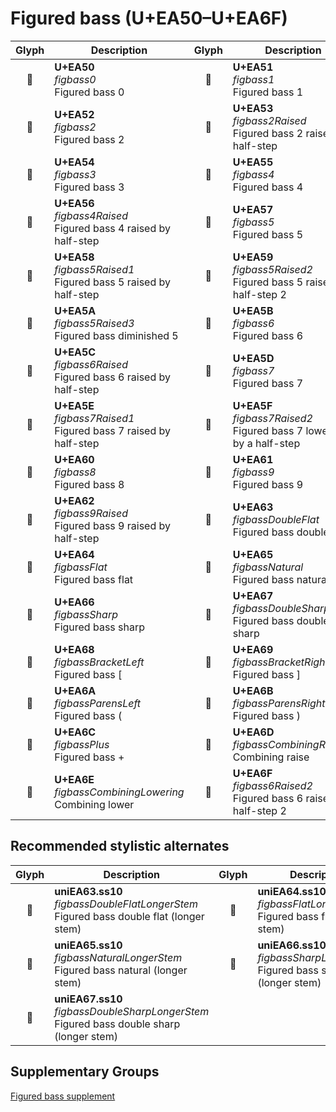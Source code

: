 Figured bass (U+EA50–U+EA6F)
============================

| **Glyph** | **Description** | **Glyph** | **Description**
| :-------: | --------------- | :-------: | ---------------
|<span class="bravura_large">&#xea50;</span> | **U+EA50**<br/>*figbass0*<br/>Figured bass 0 | <span class="bravura_large">&#xea51;</span> | **U+EA51**<br/>*figbass1*<br/>Figured bass 1
|<span class="bravura_large">&#xea52;</span> | **U+EA52**<br/>*figbass2*<br/>Figured bass 2 | <span class="bravura_large">&#xea53;</span> | **U+EA53**<br/>*figbass2Raised*<br/>Figured bass 2 raised by half-step
|<span class="bravura_large">&#xea54;</span> | **U+EA54**<br/>*figbass3*<br/>Figured bass 3 | <span class="bravura_large">&#xea55;</span> | **U+EA55**<br/>*figbass4*<br/>Figured bass 4
|<span class="bravura_large">&#xea56;</span> | **U+EA56**<br/>*figbass4Raised*<br/>Figured bass 4 raised by half-step | <span class="bravura_large">&#xea57;</span> | **U+EA57**<br/>*figbass5*<br/>Figured bass 5
|<span class="bravura_large">&#xea58;</span> | **U+EA58**<br/>*figbass5Raised1*<br/>Figured bass 5 raised by half-step | <span class="bravura_large">&#xea59;</span> | **U+EA59**<br/>*figbass5Raised2*<br/>Figured bass 5 raised by half-step 2
|<span class="bravura_large">&#xea5a;</span> | **U+EA5A**<br/>*figbass5Raised3*<br/>Figured bass diminished 5 | <span class="bravura_large">&#xea5b;</span> | **U+EA5B**<br/>*figbass6*<br/>Figured bass 6
|<span class="bravura_large">&#xea5c;</span> | **U+EA5C**<br/>*figbass6Raised*<br/>Figured bass 6 raised by half-step | <span class="bravura_large">&#xea5d;</span> | **U+EA5D**<br/>*figbass7*<br/>Figured bass 7
|<span class="bravura_large">&#xea5e;</span> | **U+EA5E**<br/>*figbass7Raised1*<br/>Figured bass 7 raised by half-step | <span class="bravura_large">&#xea5f;</span> | **U+EA5F**<br/>*figbass7Raised2*<br/>Figured bass 7 lowered by a half-step
|<span class="bravura_large">&#xea60;</span> | **U+EA60**<br/>*figbass8*<br/>Figured bass 8 | <span class="bravura_large">&#xea61;</span> | **U+EA61**<br/>*figbass9*<br/>Figured bass 9
|<span class="bravura_large">&#xea62;</span> | **U+EA62**<br/>*figbass9Raised*<br/>Figured bass 9 raised by half-step | <span class="bravura_large">&#xea63;</span> | **U+EA63**<br/>*figbassDoubleFlat*<br/>Figured bass double flat
|<span class="bravura_large">&#xea64;</span> | **U+EA64**<br/>*figbassFlat*<br/>Figured bass flat | <span class="bravura_large">&#xea65;</span> | **U+EA65**<br/>*figbassNatural*<br/>Figured bass natural
|<span class="bravura_large">&#xea66;</span> | **U+EA66**<br/>*figbassSharp*<br/>Figured bass sharp | <span class="bravura_large">&#xea67;</span> | **U+EA67**<br/>*figbassDoubleSharp*<br/>Figured bass double sharp
|<span class="bravura_large">&#xea68;</span> | **U+EA68**<br/>*figbassBracketLeft*<br/>Figured bass [ | <span class="bravura_large">&#xea69;</span> | **U+EA69**<br/>*figbassBracketRight*<br/>Figured bass ]
|<span class="bravura_large">&#xea6a;</span> | **U+EA6A**<br/>*figbassParensLeft*<br/>Figured bass ( | <span class="bravura_large">&#xea6b;</span> | **U+EA6B**<br/>*figbassParensRight*<br/>Figured bass )
|<span class="bravura_large">&#xea6c;</span> | **U+EA6C**<br/>*figbassPlus*<br/>Figured bass + | <span class="bravura_large">&#xea6d;</span> | **U+EA6D**<br/>*figbassCombiningRaising*<br/>Combining raise
|<span class="bravura_large">&#xea6e;</span> | **U+EA6E**<br/>*figbassCombiningLowering*<br/>Combining lower | <span class="bravura_large">&#xea6f;</span> | **U+EA6F**<br/>*figbass6Raised2*<br/>Figured bass 6 raised by half-step 2

Recommended stylistic alternates
--------------------------------
| **Glyph** | **Description** | **Glyph** | **Description**
| :-------: | --------------- | :-------: | ---------------
|<span class="bravura_large">&#xf52b;</span> | **uniEA63.ss10**<br/>*figbassDoubleFlatLongerStem*<br/>Figured bass double flat (longer stem) | <span class="bravura_large">&#xf52c;</span> | **uniEA64.ss10**<br/>*figbassFlatLongerStem*<br/>Figured bass flat (longer stem)
|<span class="bravura_large">&#xf52d;</span> | **uniEA65.ss10**<br/>*figbassNaturalLongerStem*<br/>Figured bass natural (longer stem) | <span class="bravura_large">&#xf52e;</span> | **uniEA66.ss10**<br/>*figbassSharpLongerStem*<br/>Figured bass sharp (longer stem)
|<span class="bravura_large">&#xf52f;</span> | **uniEA67.ss10**<br/>*figbassDoubleSharpLongerStem*<br/>Figured bass double sharp (longer stem) | &nbsp; | &nbsp;

Supplementary Groups
---------------------
[Figured bass supplement](figured-bass-supplement.md)